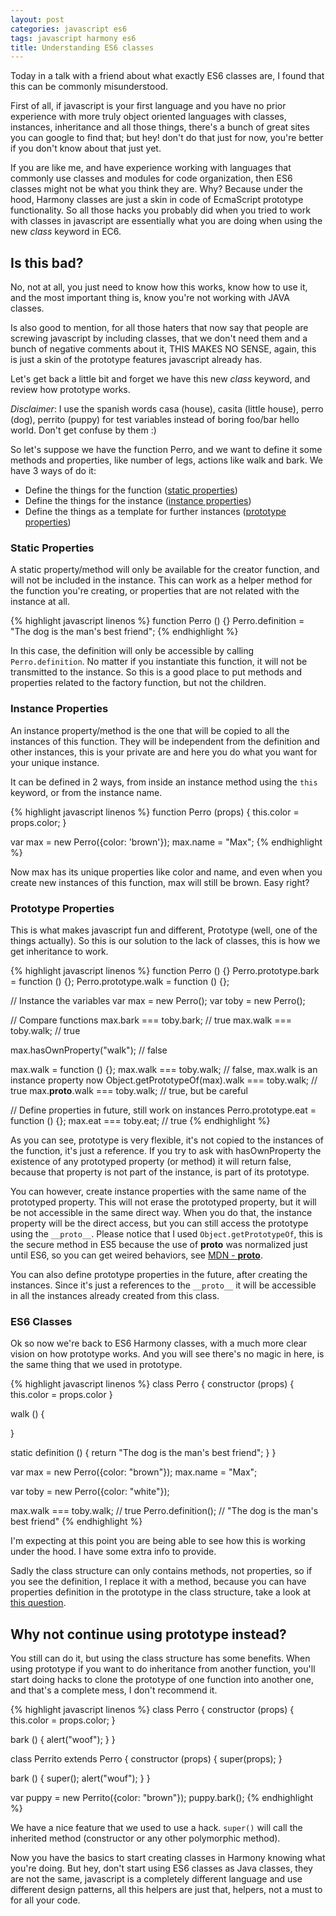 ```yaml
---
layout: post
categories: javascript es6
tags: javascript harmony es6
title: Understanding ES6 classes
---
```

Today in a talk with a friend about what exactly ES6 classes are, I found that this can be commonly misunderstood.

First of all, if javascript is your first language and you have no prior experience with more truly object oriented languages with classes, instances, inheritance and all those things, there's a bunch of great sites you can google to find that; but hey! don't do that just for now, you're better if you don't know about that just yet.

If you are like me, and have experience working with languages that commonly use classes and modules for code organization, then ES6 classes might not be what you think they are. Why? Because under the hood, Harmony classes are just a skin in code of EcmaScript prototype functionality. So all those hacks you probably did when you tried to work with classes in javascript are essentially what you are doing when using the new *class* keyword in EC6.

## Is this bad?

No, not at all, you just need to know how this works, know how to use it, and the most important thing is, know you're not working with JAVA classes.

Is also good to mention, for all those haters that now say that people are screwing javascript by including classes, that we don't need them and a bunch of negative comments about it, THIS MAKES NO SENSE, again, this is just a skin of the prototype features javascript already has.

Let's get back a little bit and forget we have this new *class* keyword, and review how prototype works.

*Disclaimer*: I use the spanish words casa (house), casita (little house), perro (dog), perrito (puppy) for test variables instead of boring foo/bar hello world. Don't get confuse by them :)

So let's suppose we have the function Perro, and we want to define it some methods and properties, like number of legs, actions like walk and bark. We have 3 ways of do it:

- Define the things for the function ([static properties](#static-properties))
- Define the things for the instance ([instance properties](#instance-properties))
- Define the things as a template for further instances ([prototype properties](#prototype-properties))

### Static Properties

A static property/method will only be available for the creator function, and will not be included in the instance. This can work as a helper method for the function you're creating, or properties that are not related with the instance at all.

{% highlight javascript linenos %}
function Perro () {}
Perro.definition = "The dog is the man's best friend";
{% endhighlight %}

In this case, the definition will only be accessible by calling `Perro.definition`. No matter if you instantiate this function, it will not be transmitted to the instance. So this is a good place to put methods and properties related to the factory function, but not the children.

### Instance Properties

An instance property/method is the one that will be copied to all the instances of this function. They will be independent from the definition and other instances, this is your private are and here you do what you want for your unique instance.

It can be defined in 2 ways, from inside an instance method using the `this` keyword, or from the instance name.

{% highlight javascript linenos %}
function Perro (props) {
  this.color = props.color;
}

var max = new Perro({color: 'brown'});
max.name = "Max";
{% endhighlight %}

Now max has its unique properties like color and name, and even when you create new instances of this function, max will still be brown. Easy right?

### Prototype Properties

This is what makes javascript fun and different, Prototype (well, one of the things actually). So this is our solution to the lack of classes, this is how we get inheritance to work.

{% highlight javascript linenos %}
function Perro () {}
Perro.prototype.bark = function () {};
Perro.prototype.walk = function () {};

// Instance the variables
var max = new Perro();
var toby = new Perro();

// Compare functions
max.bark === toby.bark; // true
max.walk === toby.walk; // true

max.hasOwnProperty("walk"); // false

max.walk = function () {};
max.walk === toby.walk; // false, max.walk is an instance property now
Object.getPrototypeOf(max).walk === toby.walk; // true
max.__proto__.walk === toby.walk; // true, but be careful

// Define properties in future, still work on instances
Perro.prototype.eat = function () {};
max.eat === toby.eat; // true
{% endhighlight %}

As you can see, prototype is very flexible, it's not copied to the instances of the function, it's just a reference. If you try to ask with hasOwnProperty the existence of any prototyped property (or method) it will return false, because that property is not part of the instance, is part of its prototype.

You can however, create instance properties with the same name of the prototyped property. This will not erase the prototyped property, but it will be not accessible in the same direct way. When you do that, the instance property will be the direct access, but you can still access the prototype using the `__proto__`. Please notice that I used `Object.getPrototypeOf`, this is the secure method in ES5 because the use of __proto__ was normalized just until ES6, so you can get weired behaviors, see [MDN - __proto__](https://developer.mozilla.org/en-US/docs/Web/JavaScript/Reference/Global_Objects/Object/proto).

You can also define prototype properties in the future, after creating the instances. Since it's just a references to the `__proto__` it will be accessible in all the instances already created from this class.

### ES6 Classes

Ok so now we're back to ES6 Harmony classes, with a much more clear vision on how prototype works. And you will see there's no magic in here, is the same thing that we used in prototype.

{% highlight javascript linenos %}
class Perro {
  constructor (props) {
    this.color = props.color
  }

  walk () {

  }

  static definition () {
    return "The dog is the man's best friend";
  }
}

var max = new Perro({color: "brown"});
max.name = "Max";

var toby = new Perro({color: "white"});

max.walk === toby.walk; // true
Perro.definition(); // "The dog is the man's best friend"
{% endhighlight %}

I'm expecting at this point you are being able to see how this is working under the hood. I have some extra info to provide.

Sadly the class structure can only contains methods, not properties, so if you see the definition, I replace it with a method, because you can have properties definition in the prototype in the class structure, take a look at [this question](http://stackoverflow.com/a/22986568/1450411).

## Why not continue using prototype instead?

You still can do it, but using the class structure has some benefits. When using prototype if you want to do inheritance from another function, you'll start doing hacks to clone the prototype of one function into another one, and that's a complete mess, I don't recommend it.

{% highlight javascript linenos %}
class Perro {
  constructor (props) {
    this.color = props.color;
  }

  bark () {
    alert("woof");
  }
}

class Perrito extends Perro {
  constructor (props) {
    super(props);
  }

  bark () {
    super();
    alert("wouf");
  }
}

var puppy = new Perrito({color: "brown"});
puppy.bark();
{% endhighlight %}

We have a nice feature that we used to use a hack. `super()` will call the inherited method (constructor or any other polymorphic method).

Now you have the basics to start creating classes in Harmony knowing what you're doing. But hey, don't start using ES6 classes as Java classes, they are not the same, javascript is a completely different language and use different design patterns, all this helpers are just that, helpers, not a must to for all your code.
